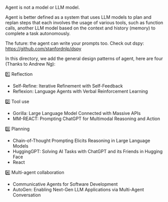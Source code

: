 Agent is not a model or LLM model.

Agent is better defined as a system that uses LLM models to plan and replan steps that each involves the usage of various tools,
such as function calls, another LLM model based on the context and history (memory) to complete a task autonomously.

The future: the agent can write your prompts too. Check out dspy: https://github.com/stanfordnlp/dspy

In this directory, we add the general design patterns of agent, here are four (Thanks to Andrew Ng):

1️⃣ Reflection

- Self-Refine: Iterative Refinement with Self-Feedback
- Reflexion: Language Agents with Verbal Reinforcement Learning

2️⃣ Tool use

- Gorilla: Large Language Model Connected with Massive APIs
- MM-REACT: Prompting ChatGPT for Multimodal Reasoning and Action

3️⃣ Planning

- Chain-of-Thought Prompting Elicits Reasoning in Large Language Models
- HuggingGPT: Solving AI Tasks with ChatGPT and its Friends in Hugging Face
- React

4️⃣ Multi-agent collaboration

- Communicative Agents for Software Development
- AutoGen: Enabling Next-Gen LLM Applications via Multi-Agent Conversation